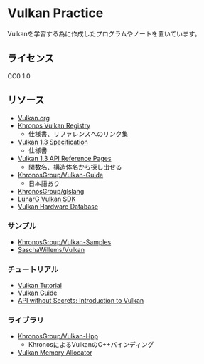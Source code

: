 # Vulkan Practice

Vulkanを学習する為に作成したプログラムやノートを置いています。

## ライセンス

CC0 1.0

## リソース

- [Vulkan.org](https://www.vulkan.org/)
- [Khronos Vulkan Registry](https://registry.khronos.org/vulkan/)
  - 仕様書、リファレンスへのリンク集
- [Vulkan 1.3 Specification](https://registry.khronos.org/vulkan/specs/1.3-extensions/html/index.html)
  - 仕様書
- [Vulkan 1.3 API Reference Pages](https://registry.khronos.org/vulkan/specs/1.3-extensions/man/html/)
  - 関数名、構造体名から探し出せる
- [KhronosGroup/Vulkan-Guide](https://github.com/KhronosGroup/Vulkan-Guide)
  - 日本語あり
- [KhronosGroup/glslang](https://github.com/KhronosGroup/glslang)
- [LunarG Vulkan SDK](https://vulkan.lunarg.com/home/welcome)
- [Vulkan Hardware Database](https://vulkan.gpuinfo.org/)

### サンプル

- [KhronosGroup/Vulkan-Samples](https://github.com/KhronosGroup/Vulkan-Samples)
- [SaschaWillems/Vulkan](https://github.com/SaschaWillems/Vulkan)

### チュートリアル

- [Vulkan Tutorial](https://vulkan-tutorial.com/)
- [Vulkan Guide](https://vkguide.dev/)
- [API without Secrets: Introduction to Vulkan](https://www.intel.com/content/www/us/en/developer/articles/training/api-without-secrets-introduction-to-vulkan-preface.html)

### ライブラリ

- [KhronosGroup/Vulkan-Hpp](https://github.com/KhronosGroup/Vulkan-Hpp)
  - KhronosによるVulkanのC++バインディング
- [Vulkan Memory Allocator](https://github.com/GPUOpen-LibrariesAndSDKs/VulkanMemoryAllocator)
